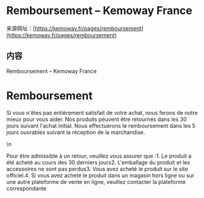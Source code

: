 # Remboursement – Kemoway France

来源网址：[https://kemoway.fr/pages/remboursement](https://kemoway.fr/pages/remboursement)

## 内容

<link rel="stylesheet" href="/assets/css/markdown.css">

Remboursement – Kemoway France

# Remboursement

Si vous n'êtes pas entièrement satisfait de votre achat, nous ferons de notre mieux pour vous aider. Nos produits peuvent être retournés dans les 30 jours suivant l'achat initial. Nous effectuerons le remboursement dans les 5 jours ouvrables suivant la réception de la marchandise.

\n

Pour être admissible à un retour, veuillez vous assurer que :1. Le produit a été acheté au cours des 30 derniers jours2. L'emballage du produit et les accessoires ne sont pas perdus3. Vous avez acheté le produit sur le site officiel.4. Si vous avez acheté le produit dans un magasin hors ligne ou sur une autre plateforme de vente en ligne, veuillez contacter la plateforme correspondante
